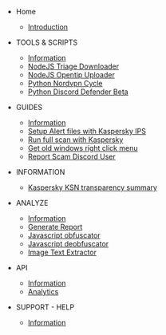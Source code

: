 
* Home

  * [Introduction](/)

* TOOLS & SCRIPTS
  
    * [Information](/tools/information.md)
    * [NodeJS Triage Downloader](/tools/nodejs-triage-downloader.md)
    * [NodeJS Opentip Uploader](/tools/nodejs-kaspersky-opentip-uploader.md)
    * [Python Nordvpn Cycle](/tools/python-nordvpn-cycle.md)
    * [Python Discord Defender Beta](/tools/python-discord-defender-beta.md)

* GUIDES
  
    * [Information](/guides/information.md)
    * [Setup Alert files with Kaspersky IPS](/guides/setup-alert-files-with-kaspersky-ips.md)
    * [Run full scan with Kaspersky](/guides/run-full-scan-with-kaspersky-free.md)
    * [Get old windows right click menu](/guides/windows-old-right-click-menu.md)
    * [Report Scam Discord User](/guides/report-scam-discord-user.md)

* INFORMATION

  * [Kaspersky KSN transparency summary](/information/kaspersky-ksn-transparency-summary.md)

* ANALYZE 

  * [Information](/analyze/information.md)
  * [Generate Report](/analyze/generate-report-single-hash.md)
  * [Javascript obfuscator](/analyze/tools-javascript-obfuscator.md)
  * [Javascript deobfuscator](/analyze/tools-javascript-deobfuscator.md)
  * [Image Text Extractor](/analyze/tools-image-text-extractor.md)

* API

  * [Information](/api/information.md)
  * [Analytics](/api/website-analytics-script.md)


* SUPPORT - HELP

  * [Information](/support/information.md)